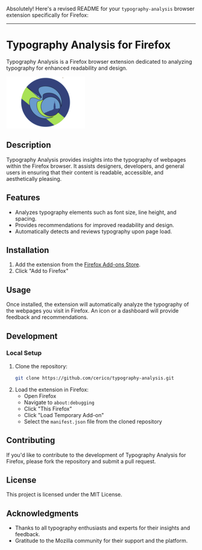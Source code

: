 Absolutely! Here's a revised README for your `typography-analysis` browser extension specifically for Firefox:

---

# Typography Analysis for Firefox

Typography Analysis is a Firefox browser extension dedicated to analyzing typography for enhanced readability and design.

<img src="icons/209.png" style="width: 209px" alt="logo" width="209"/>

## Description

Typography Analysis provides insights into the typography of webpages within the Firefox browser. It assists designers, developers, and general users in ensuring that their content is readable, accessible, and aesthetically pleasing.

## Features

- Analyzes typography elements such as font size, line height, and spacing.
- Provides recommendations for improved readability and design.
- Automatically detects and reviews typography upon page load.

## Installation

1. Add the extension from the [Firefox Add-ons Store](https://addons.mozilla.org/).
2. Click "Add to Firefox"

## Usage

Once installed, the extension will automatically analyze the typography of the webpages you visit in Firefox. An icon or a dashboard will provide feedback and recommendations.

## Development

### Local Setup

1. Clone the repository:
   ```bash
   git clone https://github.com/cerico/typography-analysis.git
   ```
2. Load the extension in Firefox:
   - Open Firefox
   - Navigate to `about:debugging`
   - Click "This Firefox"
   - Click "Load Temporary Add-on"
   - Select the `manifest.json` file from the cloned repository

## Contributing

If you'd like to contribute to the development of Typography Analysis for Firefox, please fork the repository and submit a pull request.

## License

This project is licensed under the MIT License.

## Acknowledgments

- Thanks to all typography enthusiasts and experts for their insights and feedback.
- Gratitude to the Mozilla community for their support and the platform.
